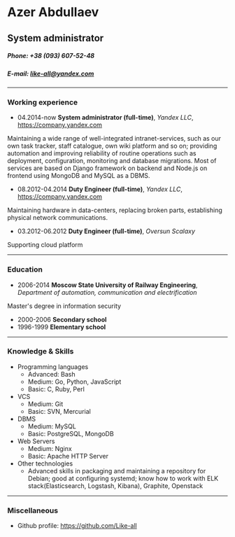 # Azer Abdullaev
## System administrator
##### Phone: +38 (093) 607-52-48
##### E-mail: like-all@yandex.com

------

### Working experience

+ 04.2014-now **System administrator (full-time)**, *Yandex LLC*, https://company.yandex.com

Maintaining a wide range of well-integrated intranet-services, such as our own task tracker, staff catalogue, own wiki platform and so on; providing automation and improving reliability of routine operations such as deployment, configuration, monitoring and database migrations. Most of services are based on Django framework on backend and Node.js on frontend using MongoDB and MySQL as a DBMS.

+  08.2012-04.2014 **Duty Engineer (full-time)**, *Yandex LLC*, https://company.yandex.com

Maintaining hardware in data-centers, replacing broken parts, establishing physical network communications.

+ 03.2012-06.2012 **Duty Engineer (full-time)**, *Oversun Scalaxy*

Supporting cloud platform

------

### Education

+ 2006-2014 **Moscow State University of Railway Engineering**, *Department of automation, communication and electrification*

Master's degree in information security

+ 2000-2006 **Secondary school**
+ 1996-1999 **Elementary school**

------

### Knowledge & Skills

+ Programming languages
    + Advanced: Bash
    + Medium: Go, Python, JavaScript
    + Basic: C, Ruby, Perl
+ VCS
    + Medium: Git
    + Basic: SVN, Mercurial
+ DBMS
    + Medium: MySQL
    + Basic: PostgreSQL, MongoDB
+ Web Servers
    + Medium: Nginx
    + Basic: Apache HTTP Server
+ Other technologies
    + Advanced skills in packaging and maintaining a repository for Debian; good at configuring systemd; know how to work with ELK stack(Elasticsearch, Logstash, Kibana), Graphite, Openstack

------

### Miscellaneous

+ Github profile: https://github.com/Like-all
